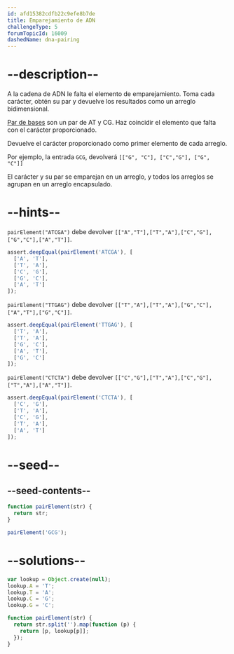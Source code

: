 ```yaml
---
id: afd15382cdfb22c9efe8b7de
title: Emparejamiento de ADN
challengeType: 5
forumTopicId: 16009
dashedName: dna-pairing
---
```


# --description--

A la cadena de ADN le falta el elemento de emparejamiento. Toma cada carácter, obtén su par y devuelve los resultados como un arreglo bidimensional.

[Par de bases](https://es.wikipedia.org/wiki/Par_de_bases) son un par de AT y CG. Haz coincidir el elemento que falta con el carácter proporcionado.

Devuelve el carácter proporcionado como primer elemento de cada arreglo.

Por ejemplo, la entrada `GCG`, devolverá `[["G", "C"], ["C","G"], ["G", "C"]]`

El carácter y su par se emparejan en un arreglo, y todos los arreglos se agrupan en un arreglo encapsulado.

# --hints--

`pairElement("ATCGA")` debe devolver `[["A","T"],["T","A"],["C","G"],["G","C"],["A","T"]]`.

```js
assert.deepEqual(pairElement('ATCGA'), [
  ['A', 'T'],
  ['T', 'A'],
  ['C', 'G'],
  ['G', 'C'],
  ['A', 'T']
]);
```

`pairElement("TTGAG")` debe devolver `[["T","A"],["T","A"],["G","C"],["A","T"],["G","C"]]`.

```js
assert.deepEqual(pairElement('TTGAG'), [
  ['T', 'A'],
  ['T', 'A'],
  ['G', 'C'],
  ['A', 'T'],
  ['G', 'C']
]);
```

`pairElement("CTCTA")` debe devolver `[["C","G"],["T","A"],["C","G"],["T","A"],["A","T"]]`.

```js
assert.deepEqual(pairElement('CTCTA'), [
  ['C', 'G'],
  ['T', 'A'],
  ['C', 'G'],
  ['T', 'A'],
  ['A', 'T']
]);
```

# --seed--

## --seed-contents--

```js
function pairElement(str) {
  return str;
}

pairElement('GCG');
```

# --solutions--

```js
var lookup = Object.create(null);
lookup.A = 'T';
lookup.T = 'A';
lookup.C = 'G';
lookup.G = 'C';

function pairElement(str) {
  return str.split('').map(function (p) {
    return [p, lookup[p]];
  });
}
```
